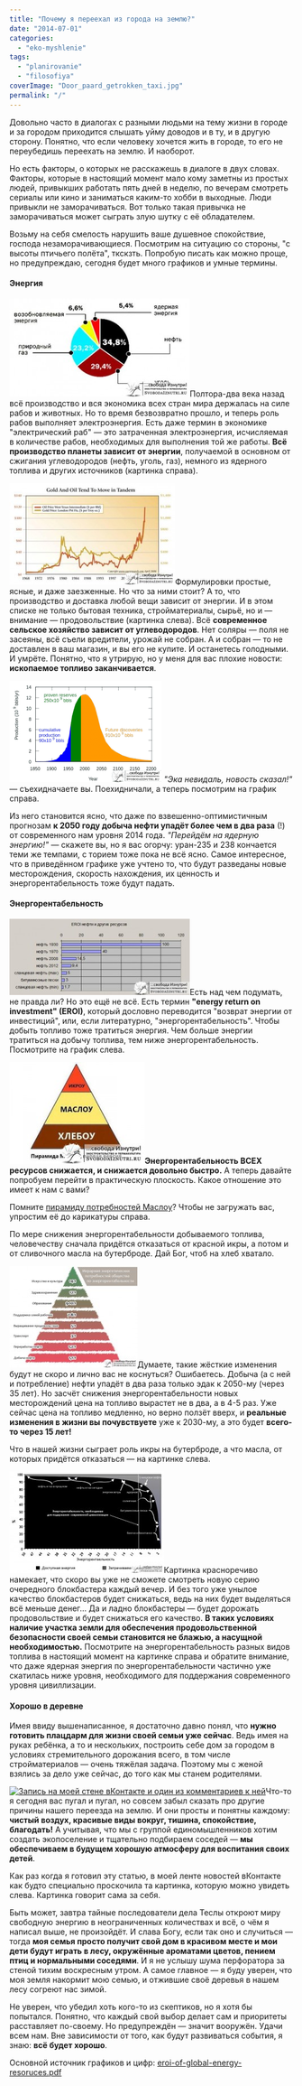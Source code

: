 ```yaml
---
title: "Почему я переехал из города на землю?"
date: "2014-07-01"
categories: 
  - "eko-myshlenie"
tags: 
  - "planirovanie"
  - "filosofiya"
coverImage: "Door_paard_getrokken_taxi.jpg"
permalink: "/"
---
```


Довольно часто в диалогах с разными людьми на тему жизни в городе и за городом приходится слышать уйму доводов и в ту, и в другую сторону. Понятно, что если человеку хочется жить в городе, то его не переубедишь переехать на землю. И наоборот.

Но есть факторы, о которых не расскажешь в диалоге в двух словах. Факторы, которые в настоящий момент мало кому заметны из простых людей, привыкших работать пять дней в неделю, по вечерам смотреть сериалы или кино и заниматься каким-то хобби в выходные. Люди привыкли не заморачиваться. Вот только такая привычка не заморачиваться может сыграть злую шутку с её обладателем.

Возьму на себя смелость нарушить ваше душевное спокойствие, господа незаморачивающиеся. Посмотрим на ситуацию со стороны, "с высоты птичьего полёта", ткскзть. Попробую писать как можно проще, но предупреждаю, сегодня будет много графиков и умные термины.

#### Энергия

[![Распределение источников энергии на 2014 год](images/energia-320x174.jpg)](http://svobodaiznutri.ru/wp-content/uploads/energia.jpg)Полтора-два века назад всё производство и вся экономика всех стран мира держалась на силе рабов и животных. Но то время безвозвратно прошло, и теперь роль рабов выполняет электроэнергия. Есть даже термин в экономике "электрический раб" — это затраченная электроэнергия, исчисляемая в количестве рабов, необходимых для выполнения той же работы. **Всё производство планеты зависит от энергии**, получаемой в основном от сжигания углеводородов (нефть, уголь, газ), немного из ядерного топлива и других источников (картинка справа).

[![Зависимость цен на золото от цен на нефть. Такая же закономерность и для продуктов с/х отрасли, и вообще практически любой вещи в современном мире. Обратите внимание на экспоненциальный рост в последнее время](images/Gold+Oil-294x180.jpg)](http://svobodaiznutri.ru/wp-content/uploads/Gold+Oil.jpg)Формулировки простые, ясные, и даже заезженные. Но что за ними стоит? А то, что производство и доставка любой вещи зависит от энергии. И в этом списке не только бытовая техника, стройматериалы, сырьё, но и — внимание — продовольствие (картинка слева). Всё **современное сельское хозяйство зависит от углеводородов**. Нет соляры — поля не засеяны, всё съели вредители, урожай не собран. А и собран — то не доставлен в ваш магазин, и вы его не купите. И останетесь голодными. И умрёте. Понятно, что я утрирую, но у меня для вас плохие новости: **ископаемое топливо заканчивается**.

[![Мировая добыча нефти. Оптимистический прогноз](images/Запасы-270x180.png)](http://svobodaiznutri.ru/wp-content/uploads/Запасы.png) _"Эка невидаль, новость сказал!"_ — съехидначаете вы. Поехидничали, а теперь посмотрим на график справа.

Из него становится ясно, что даже по взвешенно-оптимистичным прогнозам **к 2050 году добыча нефти упадёт более чем в два раза** (!) от современного нам уровня 2014 года. _"Перейдём на ядерную энергию!"_ — скажете вы, но я вас огорчу: уран-235 и 238 кончается теми же темпами, с торием тоже пока не всё ясно. Самое интересное, что в приведённом графике уже учтено то, что будут разведаны новые месторождения, скорость нахождения, их ценность и энергорентабельность тоже будут падать.

#### Энергорентабельность

[![Соотношение энергии, затраченной на добычу к доступной к использованию](images/Eroi-320x135.jpg)](http://svobodaiznutri.ru/wp-content/uploads/Eroi.jpg)Есть над чем подумать, не правда ли? Но это ещё не всё. Есть термин **"energy return on investment" (EROI)**, который дословно переводится "возврат энергии от инвестиций", или, если литературно, "энергорентабельность". Чтобы добыть топливо тоже тратиться энергия. Чем больше энергии тратиться на добычу топлива, тем ниже энергорентабельность. Посмотрите на график слева.

[![Пирамида Маслоу, первая версия](images/maslow-240x180.jpg)](http://svobodaiznutri.ru/wp-content/uploads/maslow.jpg)**Энергорентабельность ВСЕХ ресурсов снижается, и снижается довольно быстро.** А теперь давайте попробуем перейти в практическую плоскость. Какое отношение это имеет к нам с вами?

Помните [пирамиду потребностей Маслоу](http://ru.wikipedia.org/wiki/%D0%9F%D0%B8%D1%80%D0%B0%D0%BC%D0%B8%D0%B4%D0%B0_%D0%BF%D0%BE%D1%82%D1%80%D0%B5%D0%B1%D0%BD%D0%BE%D1%81%D1%82%D0%B5%D0%B9_%D0%BF%D0%BE_%D0%9C%D0%B0%D1%81%D0%BB%D0%BE%D1%83)? Чтобы не загружать вас, упростим её до карикатуры справа.

По мере снижения энергорентабельности добываемого топлива, человечеству сначала придётся отказаться от красной икры, а потом и от сливочного масла на бутерброде. Дай Бог, чтоб на хлеб хватало.

[![Чем ниже энергорентабельность добываемого топлива, тем от больших благ придётся отказываться](images/Иерархия-227x180.jpg)](http://svobodaiznutri.ru/wp-content/uploads/Иерархия.jpg)Думаете, такие жёсткие изменения будут не скоро и лично вас не коснуться? Ошибаетесь. Добыча (а с ней и потребление) нефти упадёт в два раза только эдак к 2050-му (через 35 лет). Но засчёт снижения энергорентабельности новых месторождений цена на топливо вырастет не в два, а в 4-5 раз. Уже сейчас цена на топливо медленно, но верно ползёт вверх, и **реальные изменения в жизни вы почувствуете** уже к 2030-му, а это будет **всего-то через 15 лет!**

Что в нашей жизни сыграет роль икры на бутерброде, а что масла, от которых придётся отказаться — на картинке слева.

[![Энергорентабельность разных видов топлива в настоящий момент. Обратите внимание, что даже ядерная энергия по энергорентабельности частично скатилась ниже уровня, необходимого для поддержания современного уровня цивиллизации](images/cliff-energy-274x180.jpg)](http://svobodaiznutri.ru/wp-content/uploads/cliff-energy.jpg)Картинка красноречиво намекает, что скоро вы уже не сможете смотреть новую серию очередного блокбастера каждый вечер. И без того уже унылое качество блокбастеров будет снижаться, ведь на них будет выделяться всё меньше денег... Да и ладно блокбастеры — будет дорожать продовольствие и будет снижаться его качество. **В таких условиях наличие участка земли для обеспечения продовольственной безопасности своей семьи становится не блажью, а насущной необходимостью.** Посмотрите на энергорентабельность разных видов топлива в настоящий момент на картинке справа и обратите внимание, что даже ядерная энергия по энергорентабельности частично уже скатилась ниже уровня, необходимого для поддержания современного уровня цивиллизации.

#### Хорошо в деревне

Имея ввиду вышенаписанное, я достаточно давно понял, что **нужно готовить плацдарм для жизни своей семьи уже сейчас**. Ведь имея на руках ребёнка, а то и нескольких, построить себе дом за городом в условиях стремительного дорожания всего, в том числе стройматериалов — очень тяжёлая задача. Поэтому мы с женой взялись за дело уже сейчас, до того как мы станем родителями.

[![Запись на моей стене вКонтакте и один из комментариев к ней](images/Помойка-дети-215x180.jpg)](http://svobodaiznutri.ru/wp-content/uploads/Помойка-дети.jpg)Что-то я сегодня вас пугал и пугал, но совсем забыл сказать про другие причины нашего переезда на землю. И они просты и понятны каждому: **чистый воздух, красивые виды вокруг, тишина, спокойствие, благодать!** А учитывая, что мы с группой единомышленников хотим создать экопоселение и тщательно подбираем соседей — **мы обеспечиваем в будущем хорошую атмосферу для воспитания своих детей**.

Как раз когда я готовил эту статью, в моей ленте новостей вКонтакте как будто специально проскочила та картинка, которую можно увидеть слева. Картинка говорит сама за себя.

Быть может, завтра тайные последователи дела Теслы откроют миру свободную энергию в неограниченных количествах и всё, о чём я написал выше, не произойдёт. И слава Богу, если так оно и случиться — тогда **моя семья просто получит свой дом в красивом месте и мои дети будут играть в лесу, окружённые ароматами цветов, пением птиц и нормальными соседями**. И я не услышу шума перфоратора за стеной тихим воскресным утром. А самое главное — я буду уверен, что моя земля накормит мою семью, и отжившие своё деревья в нашем лесу согреют нас зимой.

Не уверен, что убедил хоть кого-то из скептиков, но я хотя бы попытался. Понятно, что каждый свой выбор делает сам и приоритеты расставляет по-своему. Но предупреждён — значит вооружён. Удачи всем нам. Вне зависимости от того, как будут развиваться события, я знаю: **всё будет хорошо**.

Основной источник графиков и цифр: [eroi-of-global-energy-resoruces.pdf](http://svobodaiznutri.ru/wp-content/uploads/eroi-of-global-energy-resoruces.pdf)
